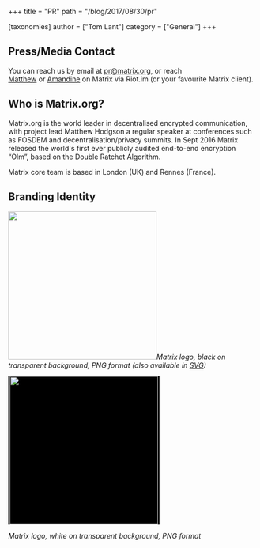 +++
title = "PR"
path = "/blog/2017/08/30/pr"

[taxonomies]
author = ["Tom Lant"]
category = ["General"]
+++

## Press/Media Contact

You can reach us by email at <a href="mailto:pr@matrix.org">pr@matrix.org</a>, or reach <a href="https://riot.im/develop/#/user/@matthew:matrix.org?action=chat">Matthew</a> or <a href="https://riot.im/develop/#/user/@amandine:matrix.org?action=chat">Amandine</a> on Matrix via Riot.im (or your favourite Matrix client).

## Who is Matrix.org?

Matrix.org is the world leader in decentralised encrypted communication, with project lead Matthew Hodgson a regular speaker at conferences such as FOSDEM and decentralisation/privacy summits. In Sept 2016 Matrix released the world's first ever publicly audited end-to-end encryption “Olm”, based on the Double Ratchet Algorithm.

Matrix core team is based in London (UK) and Rennes (France).

## Branding Identity

<a href="https://github.com/vector-im/logos/raw/master/matrix/matrix-logo.png"><img class="alignnone size-medium" src="https://github.com/vector-im/logos/raw/master/matrix/matrix-logo.png" width="300" /></a><em>Matrix logo, black on transparent background, PNG format (also available in <a href="https://github.com/vector-im/logos/raw/master/matrix/matrix-logo.svg">SVG</a>)</em>

<span style="padding-left: 3px; padding-right: 3px; background: black; display: inline-block;">
<a href="https://github.com/vector-im/logos/raw/master/matrix/matrix-logo-white.png"><img class="alignnone size-medium" src="https://github.com/vector-im/logos/raw/master/matrix/matrix-logo-white.png" width="300" /></a></span>

<em>Matrix logo, white on transparent background, PNG format</em>

